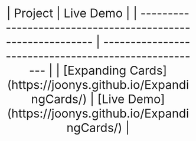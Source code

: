 <font size="6">
<center>
| Project                                                     | Live Demo                                             |
| ----------------------------------------------------------- | ----------------------------------------------------- |
| [Expanding Cards](https://joonys.github.io/ExpandingCards/) | [Live Demo](https://joonys.github.io/ExpandingCards/) |
</center>
</font>
